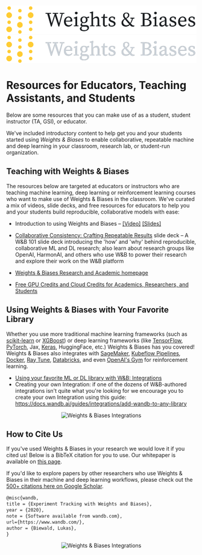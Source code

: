 <p align="center">
  <img src="https://github.com/wandb/wandb/blob/main/.github/wb-logo-lightbg.png#gh-light-mode-only" width="600" alt="Weights & Biases" />
  <img src="https://github.com/wandb/wandb/blob/main/.github/wb-logo-darkbg.png#gh-dark-mode-only" width="600" alt="Weights & Biases" />
</p>


# Resources for Educators, Teaching Assistants, and Students

Below are some resources that you can make use of as a student, student instructor (TA, GSI), or educator.


We've included introductory content to help get you and your students started using _Weights & Biases_ to enable collaborative, repeatable machine and deep learning in your classroom, research lab, or student-run organization.

## Teaching with Weights & Biases

The resources below are targeted at educators or instructors who are teaching machine learning, deep learning or reinforcement learning courses who want to make use of Weights & Biases in the classroom. We've curated a mix of videos, slide decks, and free resources for educators to help you and your students build reproducible, collaborative models with ease:

- Introduction to using Weights and Biases – [[Video]](https://www.youtube.com/watch?v=Se1HvbAM0O4) [[Slides]](https://docs.google.com/presentation/d/19Kh3EndlKfD_jGXqUaUiW_wsfn59PJY5KiRTQk3WkYA)

- [Collaborative Consistency: Crafting Repeatable Results](https://docs.google.com/presentation/d/13Zbn7_EOKtdNvl9m6W-yZLSR3rSI9QAaQDb84jmuG04/edit?usp=sharing) slide deck – A W&B 101 slide deck introducing the 'how' and 'why' behind reproducible, collaborative ML and DL research; also learn about research groups like OpenAI, HarmonAI, and others who use W&B to power their research and explore their work on the W&B platform
- [Weights & Biases Research and Academic homepage](https://wandb.ai/site/research)
- [Free GPU Credits and Cloud Credits for Academics, Researchers, and Students](https://wandb.ai/andrea0/guides/reports/Cloud-Computing-Resources-for-Education--VmlldzozMjA1MTAx)

## Using Weights & Biases with Your Favorite Library

Whether you use more traditional machine learning frameworks (such as [scikit-learn](https://docs.wandb.ai/guides/integrations/scikit) or [XGBoost](https://docs.wandb.ai/guides/integrations/xgboost)) or deep learning frameworks (like [TensorFlow](https://docs.wandb.ai/guides/integrations/tensorflow), [PyTorch](https://docs.wandb.ai/guides/integrations/pytorch), Jax, [Keras](https://docs.wandb.ai/guides/integrations/keras), HuggingFace, etc.) Weights & Biases has you covered! Weights & Biases also integrates with [SageMaker](https://docs.wandb.ai/guides/integrations/other/sagemaker), [Kubeflow Pipelines](https://docs.wandb.ai/guides/integrations/other/kubeflow-pipelines-kfp), [Docker](https://docs.wandb.ai/guides/integrations/other/docker), [Ray Tune](https://docs.wandb.ai/guides/integrations/other/ray-tune), [Databricks](https://docs.wandb.ai/guides/integrations/other/databricks), and even [OpenAI's Gym](https://docs.wandb.ai/guides/integrations/other/openai-gym) for reinforcement learning. 

- [Using your favorite ML or DL library with W&B: Integrations](https://docs.wandb.ai/guides/integrations)
- Creating your own Integration: if one of the dozens of W&B-authored integrations isn't quite what you're looking for we encourage you to create your own Integration using this guide: https://docs.wandb.ai/guides/integrations/add-wandb-to-any-library 


<p align="center">
  <img src="https://raw.githubusercontent.com/wandb/edu/a533d97b22fc88358a322406d4a193116482f549/edu_resources/files/wandb_for_research_and_education_-_integrations.svg" width="600" alt="Weights & Biases Integrations" />
</p>


## How to Cite Us

If you've used Weights & Biases in your research we would love it if you cited us! Below is a BibTeX citation for you to use. Our whitepaper is available on [this page](https://docs.wandb.ai/company/company-faq#how-do-i-cite-weights-and-biases-in-a-paper).

If you'd like to explore papers by other researchers who use Weights & Biases in their machine and deep learning workflows, please check out the [500+ citations here on Google Scholar](https://scholar.google.com/scholar?start=0&hl=en&as_sdt=2005&sciodt=0,5&cites=11167871456995846170&scipsc=).

```
@misc{wandb,
title = {Experiment Tracking with Weights and Biases},
year = {2020},
note = {Software available from wandb.com},
url={https://www.wandb.com/},
author = {Biewald, Lukas},
}
```

<p align="center">
  <img src="https://raw.githubusercontent.com/wandb/edu/a533d97b22fc88358a322406d4a193116482f549/edu_resources/files/all_research_orgs.svg" width="600" alt="Weights & Biases Integrations" />
</p>



